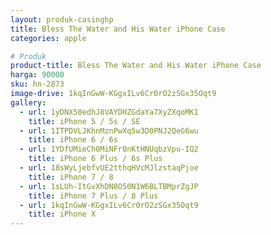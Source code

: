 ```yaml
---
layout: produk-casinghp
title: Bless The Water and His Water iPhone Case
categories: apple

# Produk
product-title: Bless The Water and His Water iPhone Case
harga: 90000
sku: hn-2873
image-drive: 1kqInGwW-KGgxILv6Cr0rO2zSGx35Oqt9
gallery:
  - url: 1yDNX50edhJ8VAYDHZGdaYa7XyZXqoMK1
    title: iPhone 5 / 5s / SE
  - url: 1ITPDVLJKhnMznPwXq5w3D0PNJ2QeG6wu
    title: iPhone 6 / 6s
  - url: 1YDfUMieCh0MiNFr0nKtHNUqbzVpu-IQ2
    title: iPhone 6 Plus / 6s Plus
  - url: 18sWyLjebfvUE2tthqHVcMJlzstaqPjoe
    title: iPhone 7 / 8
  - url: 1sLUh-ItGvXhDN8O50N1W6BLTBMprZgJP
    title: iPhone 7 Plus / 8 Plus
  - url: 1kqInGwW-KGgxILv6Cr0rO2zSGx35Oqt9
    title: iPhone X
---
```

